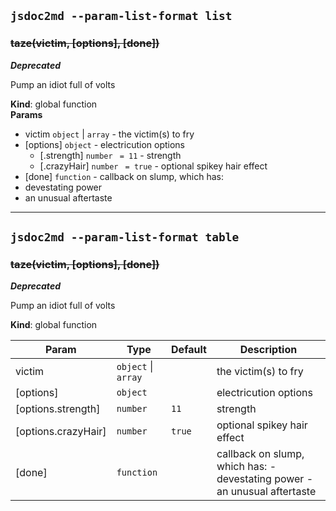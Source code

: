 ## `jsdoc2md --param-list-format list`
<a name="taze"></a>
### ~~taze(victim, [options], [done])~~
***Deprecated***

Pump an idiot full of volts

**Kind**: global function  
**Params**

- victim <code>object</code> | <code>array</code> - the victim(s) to fry  
- [options] <code>object</code> - electricution options  
  - [.strength] <code>number</code> <code> = 11</code> - strength  
  - [.crazyHair] <code>number</code> <code> = true</code> - optional spikey hair effect  
- [done] <code>function</code> - callback on slump, which has:
- devestating power
- an unusual aftertaste  



* * *

## `jsdoc2md --param-list-format table`
<a name="taze"></a>
### ~~taze(victim, [options], [done])~~
***Deprecated***

Pump an idiot full of volts

**Kind**: global function  

| Param | Type | Default | Description |
| --- | --- | --- | --- |
| victim | <code>object</code> &#124; <code>array</code> |  | the victim(s) to fry |
| [options] | <code>object</code> |  | electricution options |
| [options.strength] | <code>number</code> | <code>11</code> | strength |
| [options.crazyHair] | <code>number</code> | <code>true</code> | optional spikey hair effect |
| [done] | <code>function</code> |  | callback on slump, which has: - devestating power - an unusual aftertaste |


